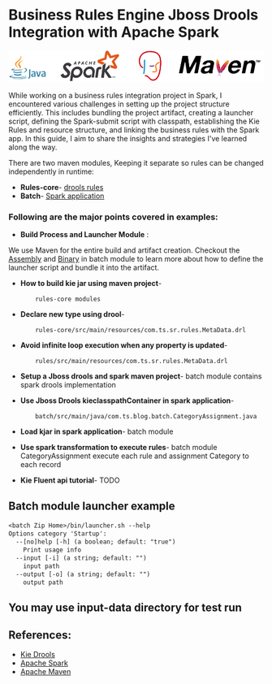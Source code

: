 # Business Rules Engine Jboss Drools Integration with Apache Spark
![Apache Spark](img/spark_java_drools_maven.jpg)


While working on a business rules integration project in Spark, I encountered various challenges in setting up the project structure efficiently. This includes bundling the project artifact, creating a launcher script, defining the Spark-submit script with classpath, establishing the Kie Rules and resource structure, and linking the business rules with the Spark app. In this guide, I aim to share the insights and strategies I've learned along the way.

There are two maven modules, Keeping it separate so rules can be changed independently in runtime: 

- **Rules-core**- [drools rules](https://github.com/rahulsquid/spark-drools/tree/master/rules-core)
- **Batch**- [Spark application](https://github.com/rahulsquid/spark-drools/tree/master/batch)

### Following are the major points covered in examples:

-   **Build Process and Launcher Module** :

  We use Maven for the entire build and artifact creation. Checkout the [Assembly](batch/src/main/assembly) and [Binary](batch/src/main/bin) in batch module to learn more about how to define the launcher script and bundle it into the artifact.

            
-   **How to build kie jar using maven project**-

            rules-core modules

-   **Declare new type using drool**- 

            rules-core/src/main/resources/com.ts.sr.rules.MetaData.drl

-   **Avoid infinite loop execution when any property is updated**- 

            rules/src/main/resources/com.ts.sr.rules.MetaData.drl
-   **Setup a Jboss drools and spark maven project**- 
            batch module contains spark drools implementation
-   **Use Jboss Drools kieclasspathContainer in spark application**- 

            batch/src/main/java/com.ts.blog.batch.CategoryAssignment.java
-   **Load kjar in spark application**- batch module

-   **Use spark transformation to execute rules**- batch module CategoryAssignment execute each rule and assignment Category to each record

-   **Kie Fluent api tutorial**- TODO


## Batch module launcher example

    <batch Zip Home>/bin/launcher.sh --help
    Options category 'Startup':
      --[no]help [-h] (a boolean; default: "true")
        Print usage info
      --input [-i] (a string; default: "")
        input path
      --output [-o] (a string; default: "")
        output path


## You may use input-data directory for test run

## References:

- [Kie Drools](https://www.drools.org/)
- [Apache Spark](https://spark.apache.org/)
- [Apache Maven](https://maven.apache.org/)
